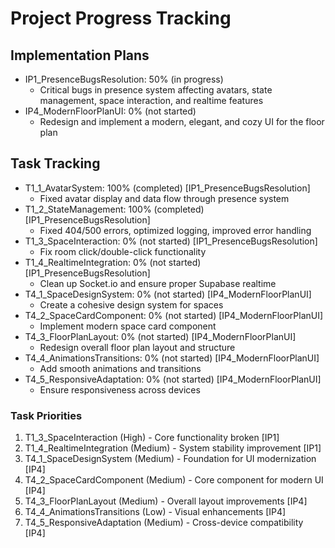 # Project Progress Tracking

## Implementation Plans
- IP1_PresenceBugsResolution: 50% (in progress)
  - Critical bugs in presence system affecting avatars, state management, space interaction, and realtime features
- IP4_ModernFloorPlanUI: 0% (not started)
  - Redesign and implement a modern, elegant, and cozy UI for the floor plan

## Task Tracking
- T1_1_AvatarSystem: 100% (completed) [IP1_PresenceBugsResolution]
  - Fixed avatar display and data flow through presence system
- T1_2_StateManagement: 100% (completed) [IP1_PresenceBugsResolution]
  - Fixed 404/500 errors, optimized logging, improved error handling
- T1_3_SpaceInteraction: 0% (not started) [IP1_PresenceBugsResolution]
  - Fix room click/double-click functionality
- T1_4_RealtimeIntegration: 0% (not started) [IP1_PresenceBugsResolution]
  - Clean up Socket.io and ensure proper Supabase realtime
- T4_1_SpaceDesignSystem: 0% (not started) [IP4_ModernFloorPlanUI]
  - Create a cohesive design system for spaces
- T4_2_SpaceCardComponent: 0% (not started) [IP4_ModernFloorPlanUI]
  - Implement modern space card component
- T4_3_FloorPlanLayout: 0% (not started) [IP4_ModernFloorPlanUI]
  - Redesign overall floor plan layout and structure
- T4_4_AnimationsTransitions: 0% (not started) [IP4_ModernFloorPlanUI]
  - Add smooth animations and transitions
- T4_5_ResponsiveAdaptation: 0% (not started) [IP4_ModernFloorPlanUI]
  - Ensure responsiveness across devices

### Task Priorities
1. T1_3_SpaceInteraction (High) - Core functionality broken [IP1]
2. T1_4_RealtimeIntegration (Medium) - System stability improvement [IP1]
3. T4_1_SpaceDesignSystem (Medium) - Foundation for UI modernization [IP4]
4. T4_2_SpaceCardComponent (Medium) - Core component for modern UI [IP4]
5. T4_3_FloorPlanLayout (Medium) - Overall layout improvements [IP4]
6. T4_4_AnimationsTransitions (Low) - Visual enhancements [IP4]
7. T4_5_ResponsiveAdaptation (Medium) - Cross-device compatibility [IP4]
